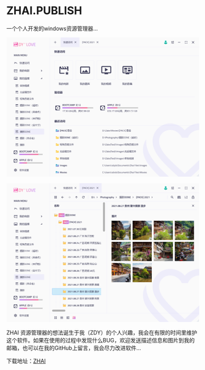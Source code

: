 # ZHAI.PUBLISH

一个个人开发的windows资源管理器...

![](1.jpg)

![](2.jpg)

ZHAI 资源管理器的想法诞生于我（ZDY）的个人兴趣，我会在有限的时间里维护这个软件。如果在使用的过程中发现什么BUG，欢迎发送描述信息和图片到我的邮箱，也可以在我的GitHub上留言，我会尽力改进软件...

下载地址：[ZHAI](https://github.com/zdy1988/ZHAI.PUBLISH/releases)